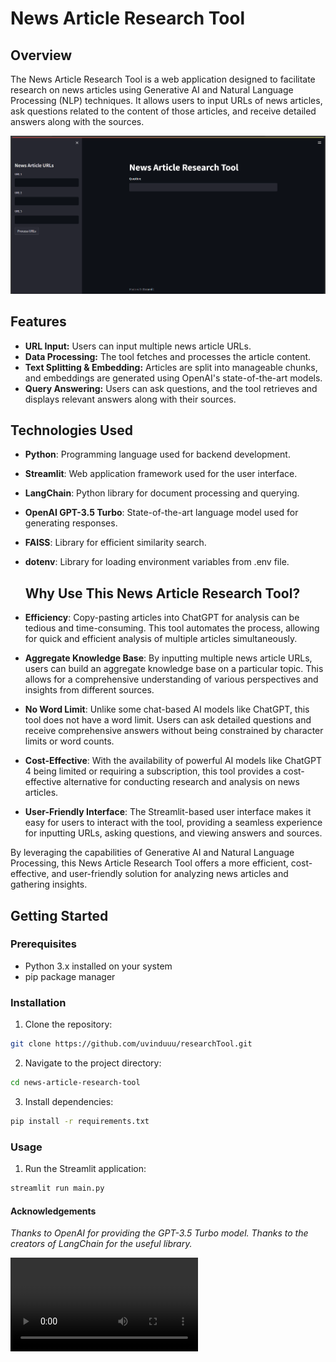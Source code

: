 # News Article Research Tool

## Overview

The News Article Research Tool is a web application designed to facilitate research on news articles using Generative AI and Natural Language Processing (NLP) techniques. It allows users to input URLs of news articles, ask questions related to the content of those articles, and receive detailed answers along with the sources.

![Tool Preview](preview.png)

## Features

- **URL Input:** Users can input multiple news article URLs.
- **Data Processing:** The tool fetches and processes the article content.
- **Text Splitting & Embedding:** Articles are split into manageable chunks, and embeddings are generated using OpenAI's state-of-the-art models.
- **Query Answering:** Users can ask questions, and the tool retrieves and displays relevant answers along with their sources.

## Technologies Used

- **Python**: Programming language used for backend development.
- **Streamlit**: Web application framework used for the user interface.
- **LangChain**: Python library for document processing and querying.
- **OpenAI GPT-3.5 Turbo**: State-of-the-art language model used for generating responses.
- **FAISS**: Library for efficient similarity search.
- **dotenv**: Library for loading environment variables from .env file.

  ## Why Use This News Article Research Tool?

- **Efficiency**: Copy-pasting articles into ChatGPT for analysis can be tedious and time-consuming. This tool automates the process, allowing for quick and efficient analysis of multiple articles simultaneously.

- **Aggregate Knowledge Base**: By inputting multiple news article URLs, users can build an aggregate knowledge base on a particular topic. This allows for a comprehensive understanding of various perspectives and insights from different sources.

- **No Word Limit**: Unlike some chat-based AI models like ChatGPT, this tool does not have a word limit. Users can ask detailed questions and receive comprehensive answers without being constrained by character limits or word counts.

- **Cost-Effective**: With the availability of powerful AI models like ChatGPT 4 being limited or requiring a subscription, this tool provides a cost-effective alternative for conducting research and analysis on news articles.

- **User-Friendly Interface**: The Streamlit-based user interface makes it easy for users to interact with the tool, providing a seamless experience for inputting URLs, asking questions, and viewing answers and sources.

By leveraging the capabilities of Generative AI and Natural Language Processing, this News Article Research Tool offers a more efficient, cost-effective, and user-friendly solution for analyzing news articles and gathering insights.


## Getting Started

### Prerequisites

- Python 3.x installed on your system
- pip package manager

### Installation

1. Clone the repository:

 ```bash
 git clone https://github.com/uvinduuu/researchTool.git
 ```
   
2. Navigate to the project directory:

```bash
cd news-article-research-tool
```

3. Install dependencies:

```bash
pip install -r requirements.txt
```

### Usage

1. Run the Streamlit application:

```bash
streamlit run main.py
```
#### Acknowledgements
*Thanks to OpenAI for providing the GPT-3.5 Turbo model.*
*Thanks to the creators of LangChain for the useful library.*

![Demo](Demo_ResearchTool.mp4)
